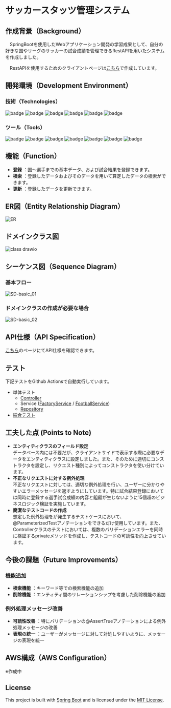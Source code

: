 # サッカースタッツ管理システム

## 作成背景（Background）
　SpringBootを使用したWebアプリケーション開発の学習成果として、自分の好きな国やリーグのサッカーの試合成績を管理できるRestAPIを用いたシステムを作成しました。

　RestAPIを使用するためのクライアントページは[こちら](https://github.com/AijiY/StatsManagement_react)で作成しています。

## 開発環境（Development Environment）
### 技術（Technologies）
![badge](https://img.shields.io/badge/Java-21.0.4-ED8B00?logo=openjdk&logoColor=white)
![badge](https://img.shields.io/badge/SpringBoot-3.3.3-6DB33F?logo=spring&logoColor=white)
![badge](https://img.shields.io/badge/MySQL-8.0.39-4479A1?logo=mysql&logoColor=white)
![badge](https://img.shields.io/badge/MyBatis-%23DC382D?logoColor=white)
![badge](https://img.shields.io/badge/Junit5-%2325A162?logo=junit5&logoColor=white)
![badge](https://img.shields.io/badge/H2-2.3.232-007396?logo=h2&logoColor=white)

### ツール（Tools）
![badge](https://img.shields.io/badge/IntelliJ_IDEA-2024.1.4-%23000000?logo=intellijidea&logoColor=white)
![badge](https://img.shields.io/badge/GitHub-%23181717?logo=github&logoColor=white)
![badge](https://img.shields.io/badge/GitHub_Actions-%232088FF?logo=githubactions&logoColor=white)
![badge](https://img.shields.io/badge/Swagger-%2385EA2D?logo=swagger&logoColor=white)
![badge](https://img.shields.io/badge/dbdiagram.io-007ACC?logo=appveyor&logoColor=white)
![badge](https://img.shields.io/badge/draw.io-FB9D3A?logo=diagramsdotnet&logoColor=white)
![badge](https://img.shields.io/badge/PlantUML-8A2BE2?logo=plantuml&logoColor=white)


## 機能（Function）
- **登録** ：国～選手までの基本データ、および試合結果を登録できます。
- **検索** ：登録したデータおよびそのデータを用いて算定したデータの検索ができます。
- **更新** ：登録したデータを更新できます。

## ER図（Entity Relationship Diagram）
![ER](https://github.com/user-attachments/assets/8e310671-12a8-461a-9374-a7c6b02d1bb0)

## ドメインクラス図
![class drawio](https://github.com/user-attachments/assets/32e110c0-ea12-4b17-8419-1bb3d2a1d8e2)

## シーケンス図（Sequence Diagram）
### 基本フロー
![SD-basic_01](https://github.com/user-attachments/assets/700a3398-f952-4aba-8b5f-dffa3e713f3d)

### ドメインクラスの作成が必要な場合
![SD-basic_02](https://github.com/user-attachments/assets/ad1e86f3-9b66-476f-bb88-20753458ea5e)

## API仕様（API Specification）
[こちら](http://54.248.239.107:8080/swagger-ui/index.html#/)のページにてAPI仕様を確認できます。

## テスト
下記テストをGithub Actionsで自動実行しています。
- 単体テスト
  - [Controller](https://github.com/AijiY/FootballStatsManagement/blob/main/src/test/java/football/StatsManagement/controller/FootballControllerTest.java)
  - Service ([FactoryService](https://github.com/AijiY/FootballStatsManagement/blob/main/src/test/java/football/StatsManagement/service/FactoryServiceTest.java) / [FootballService](https://github.com/AijiY/FootballStatsManagement/blob/main/src/test/java/football/StatsManagement/service/FootballServiceTest.java))
  - [Repository](https://github.com/AijiY/FootballStatsManagement/blob/main/src/test/java/football/StatsManagement/repository/FootballRepositoryTest.java)
- [結合テスト](https://github.com/AijiY/FootballStatsManagement/blob/main/src/test/java/football/StatsManagement/FootballIntegrationTest.java)

## 工夫した点 (Points to Note)
- **エンティティクラスのフィールド設定**<br>
データベース内には不要だが、クライアントサイドで表示する際に必要なデータをエンティティクラスに設定しました。また、そのために適切にコンストラクタを設定し、リクエスト種別によってコンストラクタを使い分けています。
- **不正なリクエストに対する例外処理**<br>
不正なリクエストに対しては、適切な例外処理を行い、ユーザーに分かりやすいエラーメッセージを返すようにしています。特に試合結果登録においては同時に登録する選手試合成績の内容と齟齬が生じないように15個超のビジネスロジック検証を実施しています。
- **簡潔なテストコードの作成**<br>
想定した例外処理をが発生するテストケースにおいて、@ParameterizedTestアノテーションをできるだけ使用しています。また、Controllerクラスのテストにおいては、複数のバリデーションエラーを同時に検証するprivateメソッドを作成し、テストコードの可読性を向上させています。

## 今後の課題（Future Improvements）
### 機能追加
- **検索機能** ：キーワード等での検索機能の追加
- **削除機能** ：エンティティ間のリレーションシップを考慮した削除機能の追加

### 例外処理メッセージ改善
- **可読性改善** ：特にバリデーションの@AssertTrueアノテーションによる例外処理メッセージの改善
- **表現の統一** ：ユーザーがメッセージに対して対処しやすいように、メッセージの表現を統一

## AWS構成（AWS Configuration）
※作成中

## License
This project is built with [Spring Boot](https://spring.io/projects/spring-boot) and is licensed under the [MIT License](LICENSE).
